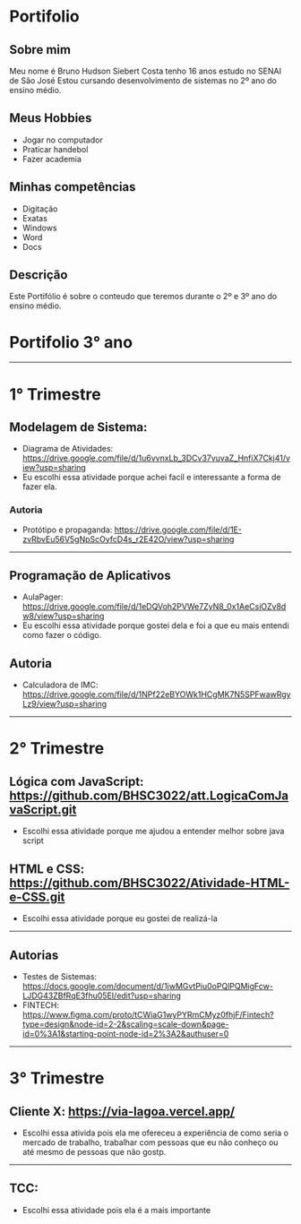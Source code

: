 # Portifolio
## Sobre mim
 Meu nome é Bruno Hudson Siebert Costa tenho 16 anos estudo no SENAI de São José
 Estou cursando desenvolvimento de sistemas no 2º ano do ensino médio.
 ## Meus Hobbies
 * Jogar no computador 
 * Praticar handebol
 * Fazer academia
 ## Minhas competências
 * Digitação
 * Exatas
 * Windows
 * Word
 * Docs
## Descrição
Este Portifólio é sobre o conteudo que teremos durante o 2º e 3º ano do ensino médio.

# Portifolio 3° ano
---
# 1° Trimestre 
## Modelagem de Sistema:
* Diagrama de Atividades: https://drive.google.com/file/d/1u6vvnxLb_3DCv37vuvaZ_HnfiX7Ckj41/view?usp=sharing
* Eu escolhi essa atividade porque achei facil e interessante a forma de fazer ela.

### Autoria
* Protótipo e propaganda: https://drive.google.com/file/d/1E-zvRbvEu56V5gNpScOyfcD4s_r2E42O/view?usp=sharing
---
## Programação de Aplicativos
* AulaPager: https://drive.google.com/file/d/1eDQVoh2PVWe7ZyN8_0x1AeCsiOZv8dw8/view?usp=sharing
* Eu escolhi essa atividade porque gostei dela e foi a que eu mais entendi como fazer o código.

## Autoria 
* Calculadora de IMC: https://drive.google.com/file/d/1NPf22eBYOWk1HCgMK7N5SPFwawRgyLz9/view?usp=sharing
---
# 2° Trimestre
## Lógica com JavaScript: https://github.com/BHSC3022/att.LogicaComJavaScript.git
* Escolhi essa atividade porque me ajudou a entender melhor sobre java script

## HTML e CSS: https://github.com/BHSC3022/Atividade-HTML-e-CSS.git
* Escolhi essa atividade porque eu gostei de realizá-la
---
## Autorias
* Testes de Sistemas: https://docs.google.com/document/d/1jwMGvtPiu0oPQlPQMigFcw-LJDG43ZBfRqE3fhu05EI/edit?usp=sharing
* FINTECH: https://www.figma.com/proto/tCWiaG1wyPYRmCMyz0fhjF/Fintech?type=design&node-id=2-2&scaling=scale-down&page-id=0%3A1&starting-point-node-id=2%3A2&authuser=0
---
# 3° Trimestre 
## Cliente X: https://via-lagoa.vercel.app/
* Escolhi essa ativida pois ela me ofereceu a experiência de como seria o mercado de trabalho, trabalhar com pessoas que eu não conheço ou até mesmo de pessoas que não gostp.
---
## TCC:
* Escolhi essa atividade pois ela é a mais importante 

